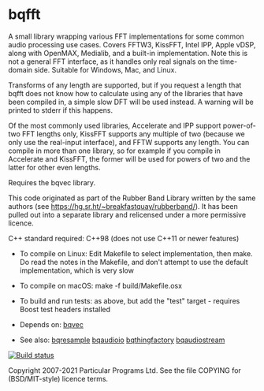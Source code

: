 
bqfft
=====

A small library wrapping various FFT implementations for some common
audio processing use cases. Covers FFTW3, KissFFT, Intel IPP, Apple
vDSP, along with OpenMAX, Medialib, and a built-in
implementation. Note this is not a general FFT interface, as it
handles only real signals on the time-domain side. Suitable for
Windows, Mac, and Linux.

Transforms of any length are supported, but if you request a length
that bqfft does not know how to calculate using any of the libraries
that have been compiled in, a simple slow DFT will be used instead. A
warning will be printed to stderr if this happens.

Of the most commonly used libraries, Accelerate and IPP support
power-of-two FFT lengths only, KissFFT supports any multiple of two
(because we only use the real-input interface), and FFTW supports any
length. You can compile in more than one library, so for example if
you compile in Accelerate and KissFFT, the former will be used for
powers of two and the latter for other even lengths.

Requires the bqvec library.

This code originated as part of the Rubber Band Library written by the
same authors (see https://hg.sr.ht/~breakfastquay/rubberband/).
It has been pulled out into a separate library and relicensed under a
more permissive licence.

C++ standard required: C++98 (does not use C++11 or newer features)

 * To compile on Linux: Edit Makefile to select implementation, then make.
   Do read the notes in the Makefile, and don't attempt to use the default
   implementation, which is very slow
   
 * To compile on macOS: make -f build/Makefile.osx

 * To build and run tests: as above, but add the "test" target -
   requires Boost test headers installed

 * Depends on: [bqvec](https://hg.sr.ht/~breakfastquay/bqvec)

 * See also: [bqresample](https://hg.sr.ht/~breakfastquay/bqresample) [bqaudioio](https://hg.sr.ht/~breakfastquay/bqaudioio) [bqthingfactory](https://hg.sr.ht/~breakfastquay/bqthingfactory) [bqaudiostream](https://hg.sr.ht/~breakfastquay/bqaudiostream)

[![Build status](https://builds.sr.ht/~breakfastquay/bqfft.svg)](https://builds.sr.ht/~breakfastquay/bqfft?)

Copyright 2007-2021 Particular Programs Ltd. See the file COPYING for
(BSD/MIT-style) licence terms.
